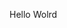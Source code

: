 Hello Wolrd






























































































































































































































































































































































































































































































































































































































































































































































































































































































































































































































































































































































































































































































































































































































































































































































































































































































































































































































































































































































































































































































































































































































































































































































































































































































































































































































































































































































































































































































































































































































































































































































































































































































































































































































































































































































































































































































































































































































































































































































































































































































































































































































































































































































































































































































































































































































































































































































































































































































































































































































































































































































































































































